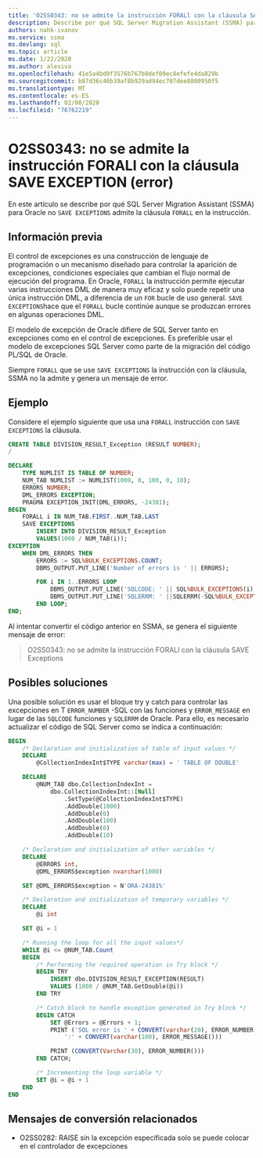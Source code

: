 ```yaml
---
title: 'O2SS0343: no se admite la instrucción FORALl con la cláusula SAVE Exceptions (error)'
description: Describe por qué SQL Server Migration Assistant (SSMA) para Oracle no admite la cláusula SAVE EXCEPTION en la instrucción FORALl.
authors: nahk-ivanov
ms.service: ssma
ms.devlang: sql
ms.topic: article
ms.date: 1/22/2020
ms.author: alexiva
ms.openlocfilehash: 41e5a4bd0f3576b767b8def09ec8efefe4da829b
ms.sourcegitcommit: b87d36c46b39af8b929ad94ec707dee8800950f5
ms.translationtype: MT
ms.contentlocale: es-ES
ms.lasthandoff: 02/08/2020
ms.locfileid: "76762219"
---
```

# <a name="o2ss0343-forall-statement-with-save-exception-clause-is-not-supported-error"></a>O2SS0343: no se admite la instrucción FORALl con la cláusula SAVE EXCEPTION (error)

En este artículo se describe por qué SQL Server Migration Assistant (SSMA) para Oracle no `SAVE EXCEPTIONS` admite la cláusula `FORALL` en la instrucción.

## <a name="background"></a>Información previa

El control de excepciones es una construcción de lenguaje de programación o un mecanismo diseñado para controlar la aparición de excepciones, condiciones especiales que cambian el flujo normal de ejecución del programa. En Oracle, `FORALL` la instrucción permite ejecutar varias instrucciones DML de manera muy eficaz y solo puede repetir una única instrucción DML, a diferencia de un `FOR` bucle de uso general. `SAVE EXCEPTIONS`hace que el `FORALL` bucle continúe aunque se produzcan errores en algunas operaciones DML.

El modelo de excepción de Oracle difiere de SQL Server tanto en excepciones como en el control de excepciones. Es preferible usar el modelo de excepciones SQL Server como parte de la migración del código PL/SQL de Oracle.

Siempre `FORALL` que se use `SAVE EXCEPTIONS` la instrucción con la cláusula, SSMA no la admite y genera un mensaje de error.

## <a name="example"></a>Ejemplo

Considere el ejemplo siguiente que usa una `FORALL` instrucción con `SAVE EXCEPTIONS` la cláusula.

```sql
CREATE TABLE DIVISION_RESULT_Exception (RESULT NUMBER);
/

DECLARE
    TYPE NUMLIST IS TABLE OF NUMBER;
    NUM_TAB NUMLIST := NUMLIST(1000, 0, 100, 0, 10);
    ERRORS NUMBER;
    DML_ERRORS EXCEPTION;
    PRAGMA EXCEPTION_INIT(DML_ERRORS, -24381);
BEGIN
    FORALL i IN NUM_TAB.FIRST..NUM_TAB.LAST
    SAVE EXCEPTIONS
        INSERT INTO DIVISION_RESULT_Exception
        VALUES(1000 / NUM_TAB(i));
EXCEPTION
    WHEN DML_ERRORS THEN
        ERRORS := SQL%BULK_EXCEPTIONS.COUNT;
        DBMS_OUTPUT.PUT_LINE('Number of errors is ' || ERRORS);

        FOR i IN 1..ERRORS LOOP
            DBMS_OUTPUT.PUT_LINE('SQLCODE: ' || SQL%BULK_EXCEPTIONS(i).ERROR_INDEX);
            DBMS_OUTPUT.PUT_LINE('SQLERRM: ' ||SQLERRM(-SQL%BULK_EXCEPTIONS(i).ERROR_CODE));
        END LOOP;
END;
```

Al intentar convertir el código anterior en SSMA, se genera el siguiente mensaje de error:

> O2SS0343: no se admite la instrucción FORALl con la cláusula SAVE Exceptions

## <a name="possible-remedies"></a>Posibles soluciones

Una posible solución es usar el bloque try y catch para controlar las excepciones en T `ERROR_NUMBER` -SQL con las funciones y `ERROR_MESSAGE` en lugar de las `SQLCODE` funciones y `SQLERRM` de Oracle. Para ello, es necesario actualizar el código de SQL Server como se indica a continuación:

```sql
BEGIN
    /* Declaration and initialization of table of input values */
    DECLARE
        @CollectionIndexInt$TYPE varchar(max) = ' TABLE OF DOUBLE'

    DECLARE
        @NUM_TAB dbo.CollectionIndexInt =
            dbo.CollectionIndexInt::[Null]
                .SetType(@CollectionIndexInt$TYPE)
                .AddDouble(1000)
                .AddDouble(0)
                .AddDouble(100)
                .AddDouble(0)
                .AddDouble(10)

    /* Declaration and initialization of other variables */
    DECLARE
        @ERRORS int,
        @DML_ERRORS$exception nvarchar(1000)

    SET @DML_ERRORS$exception = N'ORA-24381%'

    /* Declaration and initialization of temporary variables */
    DECLARE
        @i int

    SET @i = 1

    /* Running the loop for all the input values*/
    WHILE @i <= @NUM_TAB.Count
    BEGIN
        /* Performing the required operation in Try block */
        BEGIN TRY
            INSERT dbo.DIVISION_RESULT_EXCEPTION(RESULT)
            VALUES (1000 / @NUM_TAB.GetDouble(@i))
        END TRY

        /* Catch block to handle exception generated in Try block */
        BEGIN CATCH
            SET @Errors = @Errors + 1;
            PRINT ('SQL error is ' + CONVERT(varchar(20), ERROR_NUMBER()) +
                ':' + CONVERT(varchar(100), ERROR_MESSAGE()))

            PRINT (CONVERT(Varchar(30), ERROR_NUMBER()))
        END CATCH;

        /* Incrementing the loop variable */
        SET @i = @i + 1
    END
END
```

## <a name="related-conversion-messages"></a>Mensajes de conversión relacionados

* O2SS0282: RAISE sin la excepción especificada solo se puede colocar en el controlador de excepciones
